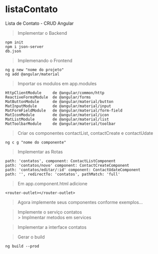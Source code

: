 # listaContato
Lista de Contato - CRUD Angular  

> Implementar o Backend  

    npm init 
    npm i json-server
    db.json 

> Implemenando o Frontend

    ng g new "nome do projeto"
    ng add @angular/material

> Importar os modulos em app.modules 

    HttpClientModule     de @angular/common/http
    ReactiveFormsModule  de @angular/forms
    MatButtonModule      de @angular/material/button
    MatInputModule       de @angular/material/input
    MatFormFieldModule   de @angular/material/form-field
    MatIconModule        de @angular/material/icon
    MatListModule        de @angular/material/list
    MatToolbarModule     de @angular/material/toolbar

> Criar os componentes contactList, contactCreate e contactUdate  

    ng c g "nome do componente"

> Implementar as Rotas  

    path: 'contatos', component: ContactListComponent
    path: 'contatos/novo' component: ContactCreateComponent
    path: 'contatos/editar/:id' component: ContactUdateComponent
    path: '', redirectTo: 'contatos', pathMatch: 'full' 

> Em app.component.html adicione

    <router-outlet></router-outlet>

> Agora implemente seus componentes conforme exemplos...

> Implemente o serviço contatos  
    > Implmentar metodos em services

> Implementar a interface contatos

> Gerar o build

    ng build --prod
